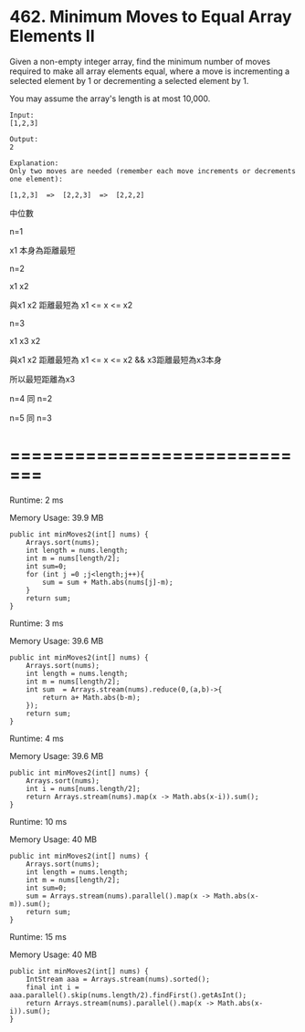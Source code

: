 # 462. Minimum Moves to Equal Array Elements II
Given a non-empty integer array, find the minimum number of moves required to make all array elements equal, where a move is incrementing a selected element by 1 or decrementing a selected element by 1.

You may assume the array's length is at most 10,000.

    Input:
    [1,2,3]

    Output:
    2

    Explanation:
    Only two moves are needed (remember each move increments or decrements one element):

    [1,2,3]  =>  [2,2,3]  =>  [2,2,2]





中位數

n=1

x1 本身為距離最短


n=2

x1 x2

與x1 x2 距離最短為 x1 <= x <= x2


n=3

x1 x3 x2

與x1 x2 距離最短為 x1 <= x <= x2 && x3距離最短為x3本身

所以最短距離為x3


n=4 同 n=2


n=5 同 n=3

# =============================
Runtime: 2 ms

Memory Usage: 39.9 MB

    public int minMoves2(int[] nums) {
        Arrays.sort(nums);
        int length = nums.length;
        int m = nums[length/2];
        int sum=0;
        for (int j =0 ;j<length;j++){
            sum = sum + Math.abs(nums[j]-m);
        }
        return sum;
    }
    
Runtime: 3 ms

Memory Usage: 39.6 MB  

    public int minMoves2(int[] nums) {
        Arrays.sort(nums);
        int length = nums.length;
        int m = nums[length/2];
        int sum  = Arrays.stream(nums).reduce(0,(a,b)->{
            return a+ Math.abs(b-m);
        });
        return sum;
    }
    
Runtime: 4 ms

Memory Usage: 39.6 MB

    public int minMoves2(int[] nums) {
        Arrays.sort(nums);
        int i = nums[nums.length/2];
        return Arrays.stream(nums).map(x -> Math.abs(x-i)).sum();
    }


Runtime: 10 ms

Memory Usage: 40 MB 

    public int minMoves2(int[] nums) {
        Arrays.sort(nums);
        int length = nums.length;
        int m = nums[length/2];        
        int sum=0;
        sum = Arrays.stream(nums).parallel().map(x -> Math.abs(x-m)).sum();
        return sum;
    }

Runtime: 15 ms

Memory Usage: 40 MB

    public int minMoves2(int[] nums) {
        IntStream aaa = Arrays.stream(nums).sorted();
        final int i = aaa.parallel().skip(nums.length/2).findFirst().getAsInt();
        return Arrays.stream(nums).parallel().map(x -> Math.abs(x-i)).sum();
    }
